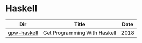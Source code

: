# Haskell

|          Dir               | Title                        | Date |
|----------------------------|------------------------------|------|
| [gpw-haskell](gpw-haskell) | Get Programming With Haskell | 2018 |
